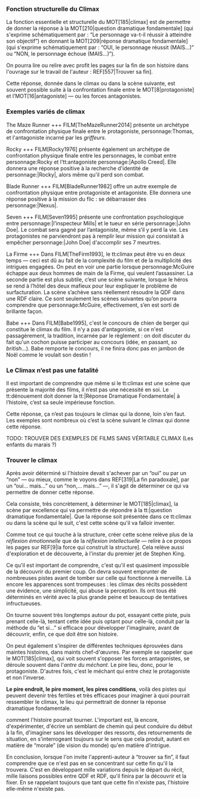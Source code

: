 <!-- Page: #309 Le climax (scène-clé) -->

### Fonction structurelle du Climax

La fonction essentielle et structurelle du MOT[185|climax] est de permettre de donner la réponse à la MOT[210|question dramatique fondamentale] (qui s'exprime schématiquement par : “Le personnage va-t-il réussir à atteindre son objectif”) en donnant la MOT[209|réponse dramatique fondamentale] (qui s'exprime schématiquement par : “OUI, le personnage réussit (MAIS…)” ou “NON, le personnage échoue (MAIS…)”).

On pourra lire ou relire avec profit les pages sur la fin de son histoire dans l'ouvrage sur le travail de l'auteur : REF[557|Trouver sa fin].

Cette réponse, donnée dans le climax ou dans la scène suivante, est souvent possible suite à la confrontation finale entre le MOT[8|protagoniste] et l’MOT[16|antagoniste] — ou les forces antagonistes.

### Exemples variés de climax

<film>The Maze Runner</film> +++ FILM[TheMazeRunner2014] présente un archétype de confrontation physique finale entre le protagoniste, personnage:Thomas, et l'antagoniste incarné par les *griffeurs*.

<film>Rocky</film> +++ FILM[Rocky1976] présente également un archétype de confrontation physique finale entre les personnages, le combat entre personnage:Rocky et l’tt:antagoniste personnage:|Apollo Creed|. Elle donnera une réponse positive à la recherche d'identité de personnage:|Rocky|, alors même qu'il perd son combat.

<film>Blade Runner</film> +++ FILM[BladeRunner1982] offre un autre exemple de confrontation physique entre protagoniste et antagoniste. Elle donnera une réponse positive à la mission du flic : se débarrasser des personnage:|Nexus|.

<film>Seven</film> +++ FILM[Seven1995] présente une confrontation psychologique entre personnage:|l’inspecteur Mills| et le tueur en série personnage:|John Doe|. Le combat sera gagné par l’antagoniste, même s’il y perd la vie. Les protagonistes ne parviendront pas à remplir leur mission qui consistait à empêcher personnage:|John Doe| d'accomplir ses 7 meurtres.

<film>La Firme</film> +++ Dans FILM[TheFirm1993], le tt:climax peut être vu en deux temps — ceci est dû au fait de la complexité du film et de la multiplicité des intrigues engagées. On peut en voir une partie lorsque personnage:McGuire échappe aux deux hommes de main de la Firme, qui veulent l’assassiner. La seconde partie est plus subtile, c’est une scène suivante, lorsque le héros se rend à l’hôtel des deux mafieux pour leur expliquer le problème de surfacturation. La scène s’achève sans réellement résoudre la QDF dans une RDF claire. Ce sont seulement les scènes suivantes qu’on pourra comprendre que personnage:McGuire, effectivement, s’en est sorti de brillante façon. 

<film>Babe</film> +++ Dans FILM[Babe1995], c'est le concours de chien de berger qui constitue le climax du film. Il n'y a pas d'antagoniste, si ce n'est passagèrement, la tradition, incarnée par le règlement : on doit discuter du fait qu'un cochon puisse participer au concours (idée, en passant, *so british*…). Babe remporte le concours, il ne finira donc pas en jambon de Noël comme le voulait son destin !

### Le Climax n’est pas une fatalité

Il est important de comprendre que même si le tt:climax est une scène que présente la majorité des films, il n’est pas une nécessité en soi. Le tt:dénouement doit donner la tt:|Réponse Dramatique Fondamentale| à l’histoire, c’est sa seule impérieuse fonction.

Cette réponse, ça n’est pas toujours le climax qui la donne, loin s’en faut. Les exemples sont nombreux où c’est la scène suivant le climax qui donne cette réponse.

<adminonly>
  TODO: TROUVER DES EXEMPLES DE FILMS SANS VÉRITABLE CLIMAX (Les enfants du marais ?)
</adminonly>

### Trouver le climax

Après avoir déterminé si l'histoire devait s'achever par un “oui” ou par un “non” — ou mieux, comme le voyons dans REF[319|La fin paradoxale], par un “oui… mais…” ou un “non,… mais…” —, il s'agit de déterminer ce qui va permettre de donner cette réponse.

Cela consiste, très concrètement, à déterminer le MOT[185|climax], la scène par excellence qui va permettre de répondre à la tt:|question dramatique fondamentale|. Que la réponse soit présentée dans ce tt:climax ou dans la scène qui le suit, c'est cette scène qu'il va falloir inventer.

Comme tout ce qui touche à la structure, créer cette scène relève plus de la *réflexion émotionnelle* que de la *réflexion intellectuelle* — relire à ce propos les pages sur REF[9|la force qui construit la structure]. Cela relève aussi d'exploration et de découverte, à l'instar du premier jet de Stephen King. 

Ce qu'il est important de comprendre, c'est qu'il est quasiment impossible de la découvrir du premier coup. On devra souvent emprunter de nombreuses pistes avant de tomber sur celle qui fonctionne à merveille. Là encore les apparences sont trompeuses : les climax des récits possèdent une évidence, une simplicité, qui abuse la perception. Ils ont tous été déterminés en vérité avec la plus grande peine et beaucoup de tentatives infructueuses.

On tourne souvent très longtemps autour du pot, essayant cette piste, puis prenant celle-là, tentant cette idée puis optant pour celle-là, conduit par la méthode du “et si…” si efficace pour développer l'imaginaire, avant de découvrir, enfin, ce que doit être son histoire.


On peut également s'inspirer de différentes techniques éprouvées dans maintes histoires, dans maints chef-d'œuvres. Par exemple se rappeler que le MOT[185|climax], qui voit souvent s'opposer les forces antagonistes, se déroule souvent dans l'*antre du méchant*. Le pire lieu, donc, pour le protagoniste. D'autres fois, c'est le méchant qui entre chez le protagoniste et non l'inverse.

**Le pire endroit, le pire moment, les pires conditions**, voilà des pistes qui peuvent devenir très fertiles et très efficaces pour imaginer à quoi pourrait ressembler le climax, le lieu qui permettrait de donner la réponse dramatique fondamentale.

comment l'histoire pourrait tourner. L'important est, là encore, d'expérimenter, d'écrire un semblant de chemin qui peut conduire du début à la fin, d'imaginer sans les développer des ressorts, des retournements de situation, en s'interrogeant toujours sur le sens que cela produit, autant en matière de “morale” (de vision du monde) qu'en matière d'intrigue.

En conclusion, lorsque l'on invite l'apprenti-auteur à “trouver sa fin”, il faut comprendre que ce n'est pas en se concentrant sur cette fin qu'il la trouvera. C'est en développant mille variations depuis le départ du récit, mille liaisons possibles entre QDF et RDF, qu'il finira par la découvrir et la fixer. En se rappelant toujours  que tant que cette fin n'existe pas, l'histoire elle-même n'existe pas.